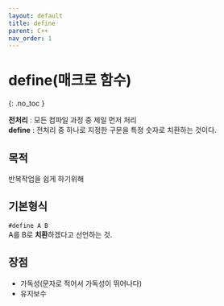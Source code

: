 ```yaml
---
layout: default
title: define
parent: C++
nav_order: 1
---
```


# define(매크로 함수)  
{: .no_toc }

**전처리** : 모든 컴파일 과정 중 제일 먼저 처리  
**define** : 전처리 중 하나로 지정한 구문을 특정 숫자로 치환하는 것이다.  

## 목적  

반복작업을 쉽게 하기위해  

## 기본형식  

`#define A B`  
A를 B로 **치환**하겠다고 선언하는 것.  

## 장점  

  - 가독성(문자로 적어서 가독성이 뛰어나다)  
  - 유지보수